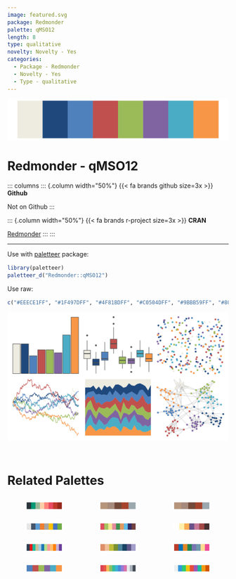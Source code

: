 ```yaml
---
image: featured.svg
package: Redmonder
palette: qMSO12
length: 8
type: qualitative
novelty: Novelty - Yes
categories:
  - Package - Redmonder
  - Novelty - Yes
  - Type - qualitative
---
```


![](featured.svg)

# Redmonder - qMSO12 

::: columns
::: {.column width="50%"}
{{< fa brands github size=3x >}}
**Github**

Not on Github
:::

::: {.column width="50%"}
{{< fa brands r-project size=3x >}}
**CRAN**

[Redmonder](https://CRAN.R-project.org/package=Redmonder)
:::
:::

<hr> 

Use with [paletteer](https://emilhvitfeldt.github.io/paletteer/) package:

```r
library(paletteer)
paletteer_d("Redmonder::qMSO12")
```

Use raw:

```r
c("#EEECE1FF", "#1F497DFF", "#4F81BDFF", "#C0504DFF", "#9BBB59FF", "#8064A2FF", "#4BACC6FF", "#F79646FF")
``` 

![](examples.png) 

<br>

# Related Palettes

<div class="list" style="display: grid; grid-template-columns: auto auto auto;"> <figure class="figure">
<a href="../../awtools/a_palette/"> <img src="../../awtools/a_palette/featured.svg" style="width: 100%;" class="figure-img"></a>
</figure> <figure class="figure">
<a href="../../ButterflyColors/hamadryas_feronia/"> <img src="../../ButterflyColors/hamadryas_feronia/featured.svg" style="width: 100%;" class="figure-img"></a>
</figure> <figure class="figure">
<a href="../../ButterflyColors/hamadryas_feronia/"> <img src="../../ButterflyColors/hamadryas_feronia/featured.svg" style="width: 100%;" class="figure-img"></a>
</figure> <figure class="figure">
<a href="../../Redmonder/qMSO15/"> <img src="../../Redmonder/qMSO15/featured.svg" style="width: 100%;" class="figure-img"></a>
</figure> <figure class="figure">
<a href="../../peRReo/calle13/"> <img src="../../peRReo/calle13/featured.svg" style="width: 100%;" class="figure-img"></a>
</figure> <figure class="figure">
<a href="../../futurevisions/kepler16b/"> <img src="../../futurevisions/kepler16b/featured.svg" style="width: 100%;" class="figure-img"></a>
</figure> <figure class="figure">
<a href="../../tidyquant/tq_light/"> <img src="../../tidyquant/tq_light/featured.svg" style="width: 100%;" class="figure-img"></a>
</figure> <figure class="figure">
<a href="../../MoMAColors/Rattner/"> <img src="../../MoMAColors/Rattner/featured.svg" style="width: 100%;" class="figure-img"></a>
</figure> <figure class="figure">
<a href="../../ggsci/default_nejm/"> <img src="../../ggsci/default_nejm/featured.svg" style="width: 100%;" class="figure-img"></a>
</figure> <figure class="figure">
<a href="../../ggthemes/excel_Office_2007_2010/"> <img src="../../ggthemes/excel_Office_2007_2010/featured.svg" style="width: 100%;" class="figure-img"></a>
</figure> <figure class="figure">
<a href="../../ggsci/flattastic_flatui/"> <img src="../../ggsci/flattastic_flatui/featured.svg" style="width: 100%;" class="figure-img"></a>
</figure> <figure class="figure">
<a href="../../ggthemr/flat_dark/"> <img src="../../ggthemr/flat_dark/featured.svg" style="width: 100%;" class="figure-img"></a>
</figure> 
</div>
